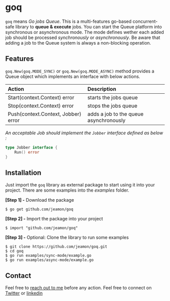 # goq

`goq` means *Go jobs Queue*. This is a multi-features go-based concurrent-safe library to **queue & execute** jobs. You can start the Queue platform into synchronous or asynchronous mode.
The mode defines wether each added job should be processed *synchronously* or *asynchronously*. Be aware that adding a job to the Queue system is always a non-blocking operation. 

## Features

`goq.New(goq.MODE_SYNC)` or `goq.New(goq.MODE_ASYNC)` method provides a Queue object which implements an interface with below actions.

| Action | Description |
|:------ | :-------------------------------------- |
| Start(context.Context) error | starts the jobs queue |
| Stop(context.Context) error | stops the jobs queue |
| Push(context.Context, Jobber) error | adds a job to the queue asynchronously |

*An acceptable Job should implement the `Jobber` interface defined as below :*

```go
type Jobber interface {
	Run() error
}
```

## Installation

Just import the `goq` library as external package to start using it into your project. There are some examples into the *examples* folder. 

**[Step 1] -** Download the package

```shell
$ go get github.com/jeamon/goq
```


**[Step 2] -** Import the package into your project

```shell
$ import "github.com/jeamon/goq"
```


**[Step 3] -** Optional: Clone the library to run some examples

```shell
$ git clone https://github.com/jeamon/goq.git
$ cd goq
$ go run examples/sync-mode/example.go
$ go run examples/async-mode/example.go
```

## Contact

Feel free to [reach out to me](https://blog.cloudmentor-scale.com/contact) before any action. Feel free to connect on [Twitter](https://twitter.com/jerome_amon) or [linkedin](https://www.linkedin.com/in/jeromeamon/)

